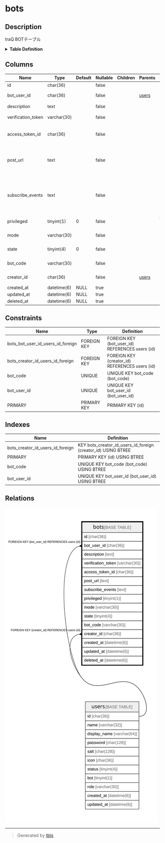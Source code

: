 # bots

## Description

traQ BOTテーブル

<details>
<summary><strong>Table Definition</strong></summary>

```sql
CREATE TABLE `bots` (
  `id` char(36) NOT NULL,
  `bot_user_id` char(36) NOT NULL,
  `description` text NOT NULL,
  `verification_token` varchar(30) NOT NULL,
  `access_token_id` char(36) NOT NULL,
  `post_url` text NOT NULL,
  `subscribe_events` text NOT NULL,
  `privileged` tinyint(1) NOT NULL DEFAULT 0,
  `mode` varchar(30) NOT NULL,
  `state` tinyint(4) NOT NULL DEFAULT 0,
  `bot_code` varchar(30) NOT NULL,
  `creator_id` char(36) NOT NULL,
  `created_at` datetime(6) DEFAULT NULL,
  `updated_at` datetime(6) DEFAULT NULL,
  `deleted_at` datetime(6) DEFAULT NULL,
  PRIMARY KEY (`id`),
  UNIQUE KEY `bot_user_id` (`bot_user_id`),
  UNIQUE KEY `bot_code` (`bot_code`),
  KEY `bots_creator_id_users_id_foreign` (`creator_id`),
  CONSTRAINT `bots_bot_user_id_users_id_foreign` FOREIGN KEY (`bot_user_id`) REFERENCES `users` (`id`) ON DELETE CASCADE ON UPDATE CASCADE,
  CONSTRAINT `bots_creator_id_users_id_foreign` FOREIGN KEY (`creator_id`) REFERENCES `users` (`id`) ON DELETE CASCADE ON UPDATE CASCADE
) ENGINE=InnoDB DEFAULT CHARSET=utf8mb4
```

</details>

## Columns

| Name | Type | Default | Nullable | Children | Parents | Comment |
| ---- | ---- | ------- | -------- | -------- | ------- | ------- |
| id | char(36) |  | false |  |  |  |
| bot_user_id | char(36) |  | false |  | [users](users.md) | BOTユーザーUUID |
| description | text |  | false |  |  | BOT説明 |
| verification_token | varchar(30) |  | false |  |  | 認証トークン |
| access_token_id | char(36) |  | false |  |  | BOTアクセストークンID |
| post_url | text |  | false |  |  | BOTサーバーエンドポイント(HTTP Mode) |
| subscribe_events | text |  | false |  |  | BOTが購読しているイベントリスト(スペース区切り) |
| privileged | tinyint(1) | 0 | false |  |  | 特権BOTかどうか |
| mode | varchar(30) |  | false |  |  | BOT動作モード |
| state | tinyint(4) | 0 | false |  |  | BOTの状態 |
| bot_code | varchar(30) |  | false |  |  | BOTコード |
| creator_id | char(36) |  | false |  | [users](users.md) | BOT制作者UUID |
| created_at | datetime(6) | NULL | true |  |  |  |
| updated_at | datetime(6) | NULL | true |  |  |  |
| deleted_at | datetime(6) | NULL | true |  |  |  |

## Constraints

| Name | Type | Definition |
| ---- | ---- | ---------- |
| bots_bot_user_id_users_id_foreign | FOREIGN KEY | FOREIGN KEY (bot_user_id) REFERENCES users (id) |
| bots_creator_id_users_id_foreign | FOREIGN KEY | FOREIGN KEY (creator_id) REFERENCES users (id) |
| bot_code | UNIQUE | UNIQUE KEY bot_code (bot_code) |
| bot_user_id | UNIQUE | UNIQUE KEY bot_user_id (bot_user_id) |
| PRIMARY | PRIMARY KEY | PRIMARY KEY (id) |

## Indexes

| Name | Definition |
| ---- | ---------- |
| bots_creator_id_users_id_foreign | KEY bots_creator_id_users_id_foreign (creator_id) USING BTREE |
| PRIMARY | PRIMARY KEY (id) USING BTREE |
| bot_code | UNIQUE KEY bot_code (bot_code) USING BTREE |
| bot_user_id | UNIQUE KEY bot_user_id (bot_user_id) USING BTREE |

## Relations

![er](bots.svg)

---

> Generated by [tbls](https://github.com/k1LoW/tbls)
